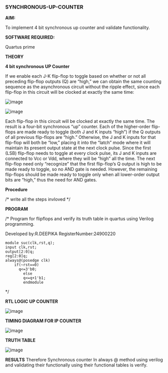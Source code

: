 ### SYNCHRONOUS-UP-COUNTER

**AIM:**

To implement 4 bit synchronous up counter and validate functionality.

**SOFTWARE REQUIRED:**

Quartus prime

**THEORY**

**4 bit synchronous UP Counter**

If we enable each J-K flip-flop to toggle based on whether or not all preceding flip-flop outputs (Q) are “high,” we can obtain the same counting sequence as the asynchronous circuit without the ripple effect, since each flip-flop in this circuit will be clocked at exactly the same time:

![image](https://github.com/naavaneetha/SYNCHRONOUS-UP-COUNTER/assets/154305477/d5db3fa0-e413-404c-b80e-b2f39d82e7e8)


![image](https://github.com/naavaneetha/SYNCHRONOUS-UP-COUNTER/assets/154305477/52cb61eb-d04b-442d-810c-31185a68410b)

Each flip-flop in this circuit will be clocked at exactly the same time.
The result is a four-bit synchronous “up” counter. Each of the higher-order flip-flops are made ready to toggle (both J and K inputs “high”) if the Q outputs of all previous flip-flops are “high.”
Otherwise, the J and K inputs for that flip-flop will both be “low,” placing it into the “latch” mode where it will maintain its present output state at the next clock pulse.
Since the first (LSB) flip-flop needs to toggle at every clock pulse, its J and K inputs are connected to Vcc or Vdd, where they will be “high” all the time.
The next flip-flop need only “recognize” that the first flip-flop’s Q output is high to be made ready to toggle, so no AND gate is needed.
However, the remaining flip-flops should be made ready to toggle only when all lower-order output bits are “high,” thus the need for AND gates.

**Procedure**

/* write all the steps invloved */

**PROGRAM**

/* Program for flipflops and verify its truth table in quartus using Verilog programming. 

Developed by:R.DEEPIKA RegisterNumber:24900220

```
module suc(clk,rst,q);
input clk,rst;
output[2:0]q;
reg[2:0]q;
always@(posedge clk)
    if(~rst==0)
      q<=3'b0;
		else
		q<=q+1'b1;
		endmodule
```
*/

**RTL LOGIC UP COUNTER**

![image](https://github.com/user-attachments/assets/77a08539-8689-4b74-9f8c-840648013004)




**TIMING DIAGRAM FOR IP COUNTER**

![image](https://github.com/user-attachments/assets/466574aa-0caa-4a70-9961-a37056d2866d)



**TRUTH TABLE**

![image](https://github.com/user-attachments/assets/663a1d0d-3b66-4aa6-a7d5-0eddd777fad7)


**RESULTS**
Therefore Synchronous counter In always @ method using verilog and validating their functionally using their functional tables is verify.
